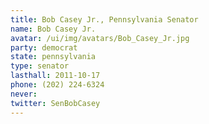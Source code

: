```yaml
---
title: Bob Casey Jr., Pennsylvania Senator
name: Bob Casey Jr.
avatar: /ui/img/avatars/Bob_Casey_Jr.jpg
party: democrat
state: pennsylvania
type: senator
lasthall: 2011-10-17
phone: (202) 224-6324
never: 
twitter: SenBobCasey
---
```

